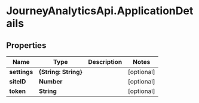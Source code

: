 # JourneyAnalyticsApi.ApplicationDetails

## Properties

Name | Type | Description | Notes
------------ | ------------- | ------------- | -------------
**settings** | **{String: String}** |  | [optional] 
**siteID** | **Number** |  | [optional] 
**token** | **String** |  | [optional] 


